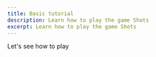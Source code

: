 ```yaml
---
title: Basic tutorial
description: Learn how to play the game Shots
excerpt: Learn how to play the game Shots
---
```


Let's see how to play